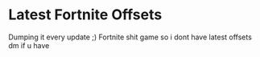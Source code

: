# Latest Fortnite Offsets

Dumping it every update ;)
Fortnite shit game so i dont have latest offsets dm if u have 
